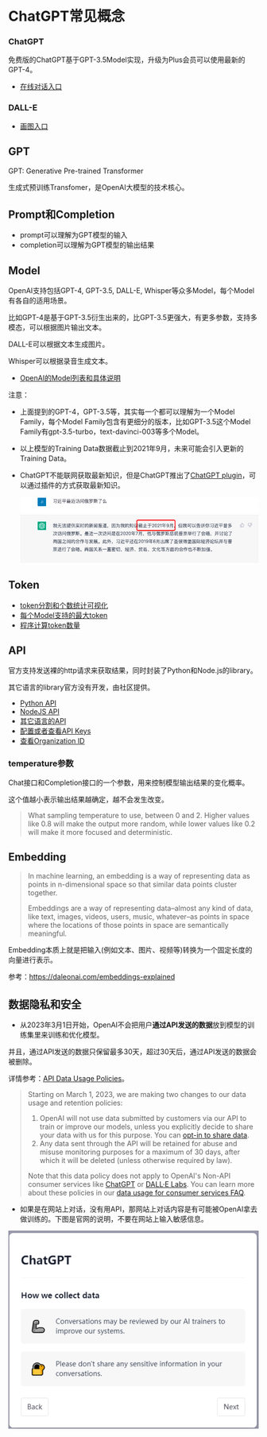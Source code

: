 # ChatGPT常见概念

### ChatGPT

免费版的ChatGPT基于GPT-3.5Model实现，升级为Plus会员可以使用最新的GPT-4。

* [在线对话入口](https://chat.openai.com/chat)

### DALL-E

* [画图入口](https://labs.openai.com/)

## GPT

GPT: Generative Pre-trained Transformer

生成式预训练Transfomer，是OpenAI大模型的技术核心。

## Prompt和Completion

* prompt可以理解为GPT模型的输入
* completion可以理解为GPT模型的输出结果

## Model

OpenAI支持包括GPT-4, GPT-3.5, DALL-E, Whisper等众多Model，每个Model有各自的适用场景。

比如GPT-4是基于GPT-3.5衍生出来的，比GPT-3.5更强大，有更多参数，支持多模态，可以根据图片输出文本。

DALL-E可以根据文本生成图片。

Whisper可以根据录音生成文本。

* [OpenAI的Model列表和具体说明](https://platform.openai.com/docs/models)

注意：

* 上面提到的GPT-4，GPT-3.5等，其实每一个都可以理解为一个Model Family，每个Model Family包含有更细分的版本，比如GPT-3.5这个Model Family有gpt-3.5-turbo，text-davinci-003等多个Model。

* 以上模型的Training Data数据截止到2021年9月，未来可能会引入更新的Training Data。

* ChatGPT不能联网获取最新知识，但是ChatGPT推出了[ChatGPT plugin](https://openai.com/blog/chatgpt-plugins)，可以通过插件的方式获取最新知识。

  ![](./lecture02_1.png)

## Token

* [token分割和个数统计可视化](https://platform.openai.com/tokenizer)
* [每个Model支持的最大token](https://platform.openai.com/docs/models/overview)
* [程序计算token数量](https://github.com/openai/openai-cookbook/blob/main/examples/How_to_count_tokens_with_tiktoken.ipynb)

## API

官方支持发送裸的http请求来获取结果，同时封装了Python和Node.js的library。

其它语言的library官方没有开发，由社区提供。

* [Python API](https://github.com/openai/openai-python)
* [NodeJS API](https://github.com/openai/openai-node)
* [其它语言的API](https://platform.openai.com/docs/libraries)
* [配置或者查看API Keys](https://platform.openai.com/account/api-keys)
* [查看Organization ID](https://platform.openai.com/account/org-settings)

### temperature参数

Chat接口和Completion接口的一个参数，用来控制模型输出结果的变化概率。

这个值越小表示输出结果越确定，越不会发生改变。

> What sampling temperature to use, between 0 and 2. Higher values like 0.8 will make the output more random, while lower values like 0.2 will make it more focused and deterministic.

## Embedding

> In machine learning, an embedding is a way of representing data as points in n-dimensional space so that similar data points cluster together.
>
> Embeddings are a way of representing data–almost any kind of data, like text, images, videos, users, music, whatever–as points in space where the locations of those points in space are semantically meaningful.

Embedding本质上就是把输入(例如文本、图片、视频等)转换为一个固定长度的向量进行表示。

参考：https://daleonai.com/embeddings-explained

##  数据隐私和安全

* 从2023年3月1日开始，OpenAI不会把用户**通过API发送的数据**放到模型的训练集里来训练和优化模型。

并且，通过API发送的数据只保留最多30天，超过30天后，通过API发送的数据会被删除。

详情参考：[API Data Usage Policies](https://openai.com/policies/api-data-usage-policies)。

> Starting on March 1, 2023, we are making two changes to our data usage and retention policies:
>
> 1. OpenAI will not use data submitted by customers via our API to train or improve our models, unless you explicitly decide to share your data with us for this purpose. You can [opt-in to share data](https://docs.google.com/forms/d/e/1FAIpQLSevgtKyiSWIOj6CV6XWBHl1daPZSOcIWzcUYUXQ1xttjBgDpA/viewform).
> 2. Any data sent through the API will be retained for abuse and misuse monitoring purposes for a maximum of 30 days, after which it will be deleted (unless otherwise required by law).
>
> Note that this data policy does not apply to OpenAI's Non-API consumer services like [ChatGPT](https://chat.openai.com/) or [DALL·E Labs](https://labs.openai.com/). You can learn more about these policies in our [data usage for consumer services FAQ](https://help.openai.com/en/articles/7039943-data-usage-for-consumer-services-faq).



* 如果是在网站上对话，没有用API，那网站上对话内容是有可能被OpenAI拿去做训练的。下图是官网的说明，不要在网站上输入敏感信息。

![](./lecture02_2.png) 



